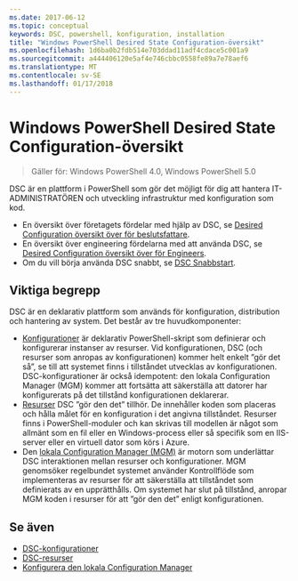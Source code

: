 ```yaml
---
ms.date: 2017-06-12
ms.topic: conceptual
keywords: DSC, powershell, konfiguration, installation
title: "Windows PowerShell Desired State Configuration-översikt"
ms.openlocfilehash: 1d6ba0b2fdb514e703ddad11adf4cdace5c001a9
ms.sourcegitcommit: a444406120e5af4e746cbbc0558fe89a7e78aef6
ms.translationtype: MT
ms.contentlocale: sv-SE
ms.lasthandoff: 01/17/2018
---
```

# <a name="windows-powershell-desired-state-configuration-overview"></a>Windows PowerShell Desired State Configuration-översikt 

> Gäller för: Windows PowerShell 4.0, Windows PowerShell 5.0

DSC är en plattform i PowerShell som gör det möjligt för dig att hantera IT-ADMINISTRATÖREN och utveckling infrastruktur med konfiguration som kod.

- En översikt över företagets fördelar med hjälp av DSC, se [Desired Configuration översikt över för beslutsfattare](decisionMaker.md).
- En översikt över engineering fördelarna med att använda DSC, se [Desired Configuration översikt över för Engineers](DscForEngineers.md).
- Om du vill börja använda DSC snabbt, se [DSC Snabbstart](quickStart.md).

## <a name="key-concepts"></a>Viktiga begrepp

DSC är en deklarativ plattform som används för konfiguration, distribution och hantering av system. Det består av tre huvudkomponenter:

- [Konfigurationer](configurations.md) är deklarativ PowerShell-skript som definierar och konfigurerar instanser av resurser.
    Vid konfigurationen, DSC (och resurser som anropas av konfigurationen) kommer helt enkelt ”gör det så”, se till att systemet finns i tillståndet utvecklas av konfigurationen. 
    DSC-konfigurationer är också idempotent: den lokala Configuration Manager (MGM) kommer att fortsätta att säkerställa att datorer har konfigurerats på det tillstånd konfigurationen deklarerar.
- [Resurser](resources.md) DSC ”gör den det” tillhör. De innehåller koden som placeras och hålla målet för en konfiguration i det angivna tillståndet. 
    Resurser finns i PowerShell-moduler och kan skrivas till modellen är något som allmänt som en fil eller en Windows-process eller så specifik som en IIS-server eller en virtuell dator som körs i Azure.
- Den [lokala Configuration Manager (MGM)](metaConfig.md) är motorn som underlättar DSC interaktionen mellan resurser och konfigurationer. 
    MGM genomsöker regelbundet systemet använder Kontrollflöde som implementeras av resurser för att säkerställa att tillståndet som definierats av en upprätthålls. 
    Om systemet har slut på tillstånd, anropar MGM koden i resurser för att ”gör den det” enligt konfigurationen. 

## <a name="see-also"></a>Se även

- [DSC-konfigurationer](configurations.md)
- [DSC-resurser](resources.md)
- [Konfigurera den lokala Configuration Manager](metaConfig.md)

